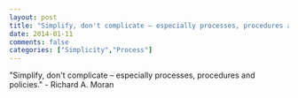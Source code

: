 ```yaml
---
layout: post
title: "Simplify, don't complicate – especially processes, procedures and policies."
date: 2014-01-11
comments: false
categories: ["Simplicity","Process"]
---
```


<span class='quote'>"Simplify, don't complicate – especially processes, procedures and policies."</span>
<span class='by'>- Richard A. Moran</span>
